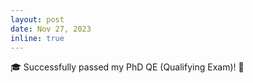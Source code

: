 ```yaml
---
layout: post
date: Nov 27, 2023
inline: true
---
```



🎓 Successfully passed my PhD QE (Qualifying Exam)! 🌟